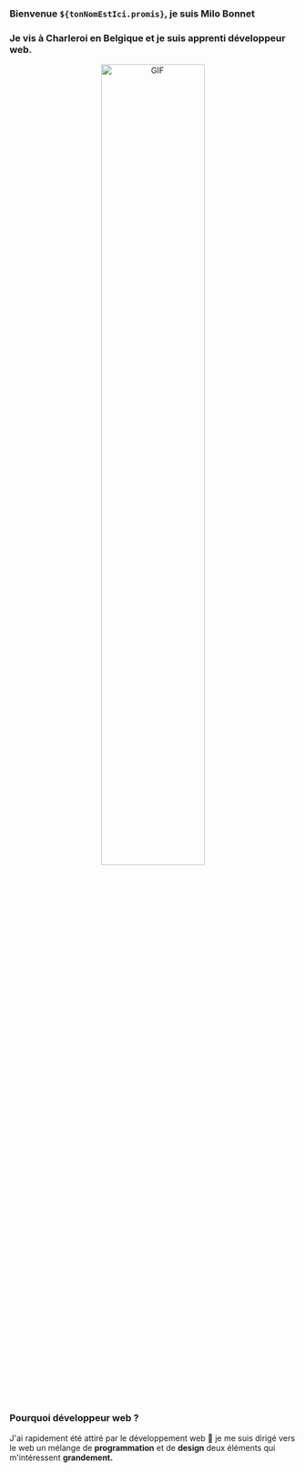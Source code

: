 ### Bienvenue ```${tonNomEstIci.promis}```, je suis Milo Bonnet

### Je vis à Charleroi en Belgique et je suis apprenti développeur web.

<p align="center">
  <img align="center" width="60%" alt="GIF" src="https://media.giphy.com/media/WvSjK3P8hqGA9AaUgt/giphy.gif"/>
</p>

### Pourquoi développeur web ?

J'ai rapidement été attiré par le développement web 💨 je me suis dirigé vers le web un mélange de **programmation** et
de **design** deux éléments qui m'intéressent **grandement.**
